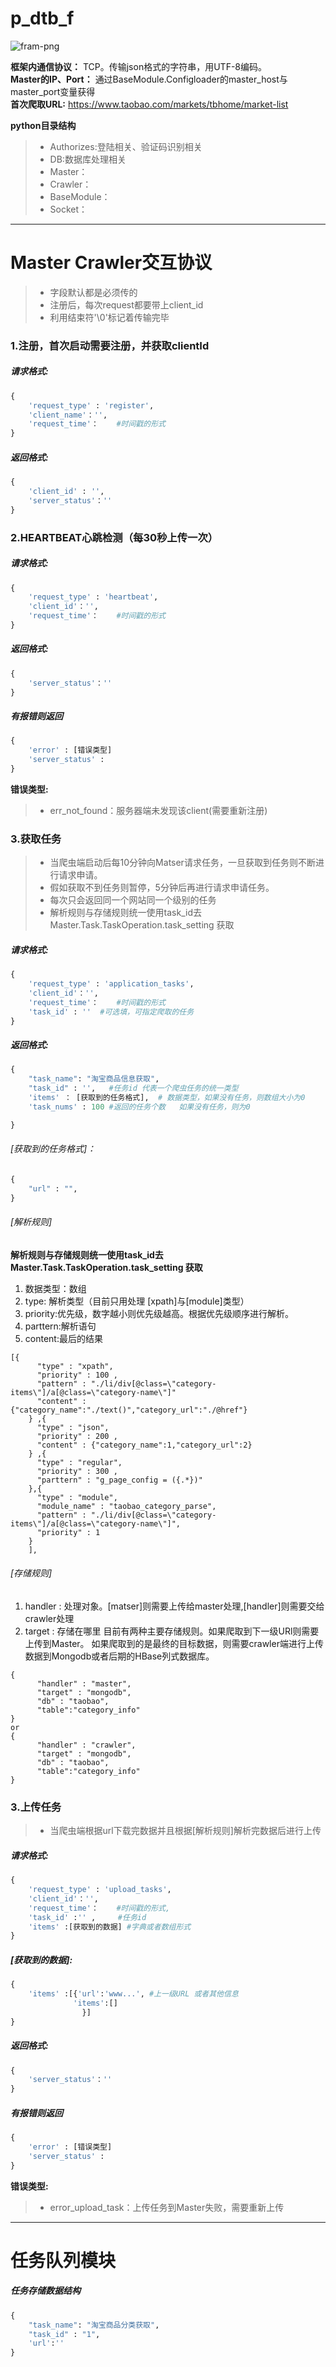 
# p_dtb_f

![fram-png](frame.png)

**框架内通信协议：** TCP。传输json格式的字符串，用UTF-8编码。
<br>**Master的IP、Port：** 通过BaseModule.Configloader的master_host与master_port变量获得
<br>**首次爬取URL:** https://www.taobao.com/markets/tbhome/market-list

**python目录结构**
> - Authorizes:登陆相关、验证码识别相关
> - DB:数据库处理相关
> - Master：
> - Crawler：
> - BaseModule：
> - Socket：

------

# Master Crawler交互协议
> * 字段默认都是必须传的
> * 注册后，每次request都要带上client_id
> * 利用结束符'\0'标记着传输完毕

### 1.注册，首次启动需要注册，并获取clientId
##### 请求格式:
```python
{
    'request_type' : 'register',
    'client_name'：'',
    'request_time'：    #时间戳的形式
}
```
##### 返回格式:
```python
{
    'client_id' : '',
    'server_status'：''
}
```

### 2.HEARTBEAT心跳检测（每30秒上传一次）
##### 请求格式:
```python
{
    'request_type' : 'heartbeat',
    'client_id'：'',
    'request_time'：    #时间戳的形式
}
```
##### 返回格式:
```python
{
    'server_status'：''
}
```
##### 有报错则返回
```python
{
    'error' : [错误类型]
    'server_status' :
}
```
**错误类型:**
> * err_not_found：服务器端未发现该client(需要重新注册)



### **3.获取任务**
> * 当爬虫端启动后每10分钟向Matser请求任务，一旦获取到任务则不断进行请求申请。
> * 假如获取不到任务则暂停，5分钟后再进行请求申请任务。
> * 每次只会返回同一个网站同一个级别的任务
> * 解析规则与存储规则统一使用task_id去Master.Task.TaskOperation.task_setting 获取
##### 请求格式:
```python
{
    'request_type' : 'application_tasks',
    'client_id'：'',
    'request_time'：    #时间戳的形式
    'task_id' : ''  #可选填，可指定爬取的任务
}
```
##### 返回格式:
```python
{
    "task_name": "淘宝商品信息获取",
    "task_id" : '',   #任务id 代表一个爬虫任务的统一类型
    'items' ： [获取到的任务格式],  # 数据类型，如果没有任务，则数组大小为0
    'task_nums' : 100 #返回的任务个数   如果没有任务，则为0

}
```
###### [获取到的任务格式]：
```python
{
    "url" : "",
}
```

###### [解析规则]

**解析规则与存储规则统一使用task_id去Master.Task.TaskOperation.task_setting 获取**
 1. 数据类型：数组
 2. type: 解析类型（目前只用处理 [xpath]与[module]类型）
 3. priority:优先级，数字越小则优先级越高。根据优先级顺序进行解析。
 4. parttern:解析语句
 5. content:最后的结果
```
[{
      "type" : "xpath",
      "priority" : 100 ,
      "pattern" : "./li/div[@class=\"category-items\"]/a[@class=\"category-name\"]"
      "content" : {"category_name":"./text()","category_url":"./@href"}
    } ,{
      "type" : "json",
      "priority" : 200 ,
      "content" : {"category_name":1,"category_url":2}
    } ,{
      "type" : "regular",
      "priority" : 300 ,
      "parttern" : "g_page_config = ({.*})"
    },{
      "type" : "module",
      "module_name" : "taobao_category_parse",
      "pattern" : "./li/div[@class=\"category-items\"]/a[@class=\"category-name\"]",
      "priority" : 1
    }
    ],
```
###### [存储规则]
 1. handler : 处理对象。[matser]则需要上传给master处理,[handler]则需要交给crawler处理
 2. target : 存储在哪里
目前有两种主要存储规则。如果爬取到下一级URl则需要上传到Master。
如果爬取到的是最终的目标数据，则需要crawler端进行上传数据到Mongodb或者后期的HBase列式数据库。
```
{
      "handler" : "master",
      "target" : "mongodb",
      "db" : "taobao",
      "table":"category_info"
}
or
{
      "handler" : "crawler",
      "target" : "mongodb",
      "db" : "taobao",
      "table":"category_info"
}
```

### **3.上传任务**

> * 当爬虫端根据url下载完数据并且根据[解析规则]解析完数据后进行上传

##### 请求格式:
```python
{
    'request_type' : 'upload_tasks',
    'client_id'：'',
    'request_time'：    #时间戳的形式,
    'task_id' :'' ,     #任务id
    'items' :[获取到的数据] #字典或者数组形式
}
```
##### [获取到的数据]:
```python
{
    'items' :[{'url':'www...', #上一级URL 或者其他信息
              'items':[]
                }]
}
```
##### 返回格式:
```python
{
    'server_status'：''
}
```
##### 有报错则返回
```python
{
    'error' : [错误类型]
    'server_status' :
}
```
**错误类型:**
> * error_upload_task：上传任务到Master失败，需要重新上传

----

# 任务队列模块
##### 任务存储数据结构
```python
{
    "task_name": "淘宝商品分类获取",
    "task_id" : "1",
    'url':''
}
```

